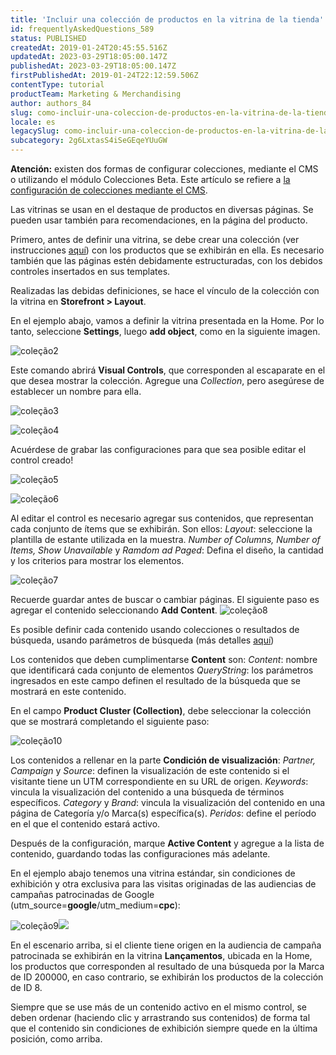 ```yaml
---
title: 'Incluir una colección de productos en la vitrina de la tienda'
id: frequentlyAskedQuestions_589
status: PUBLISHED
createdAt: 2019-01-24T20:45:55.516Z
updatedAt: 2023-03-29T18:05:00.147Z
publishedAt: 2023-03-29T18:05:00.147Z
firstPublishedAt: 2019-01-24T22:12:59.506Z
contentType: tutorial
productTeam: Marketing & Merchandising
author: authors_84
slug: como-incluir-una-coleccion-de-productos-en-la-vitrina-de-la-tienda
locale: es
legacySlug: como-incluir-una-coleccion-de-productos-en-la-vitrina-de-la-tienda
subcategory: 2g6LxtasS4iSeGEqeYUuGW
---
```


<div class = "alert alert-warning">
  <p><b>Atención:</b> existen dos formas de configurar colecciones, mediante el CMS o utilizando el módulo Colecciones Beta. Este artículo se refiere a <a href = "https://help.vtex.com/es/tutorial/registrar-una-coleccion-cms--2YBy6P6X0NFRpkD2ZBxF6L">la configuración de colecciones mediante el CMS</a>.</p>
</div>

Las vitrinas se usan en el destaque de productos en diversas páginas. Se pueden usar también para recomendaciones, en la página del producto.

Primero, antes de definir una vitrina, se debe crear una colección (ver instrucciones [aquí](/es/tutorial/criando-colecao-de-produtos "aquí")) con los productos que se exhibirán en ella. Es necesario también que las páginas estén debidamente estructuradas, con los debidos controles insertados en sus templates.

Realizadas las debidas definiciones, se hace el vínculo de la colección con la vitrina en **Storefront > Layout**.

En el ejemplo abajo, vamos a definir la vitrina presentada en la Home. Por lo tanto, seleccione **Settings**, luego **add object**, como en la siguiente imagen.

![coleção2](//images.ctfassets.net/alneenqid6w5/5JzAgUQ2NU4oIM88Kqm8AW/a4d8c175710d8542dc0099cd16c5168d/cole____o2.png)

Este comando abrirá **Visual Controls**, que corresponden al escaparate en el que desea mostrar la colección. Agregue una _Collection_, pero asegúrese de establecer un nombre para ella.

![coleção3](//images.ctfassets.net/alneenqid6w5/12pUvp3l5u0CcIISmG6g2A/cf86f9d87c6c9ee2e9f1db979d2b2836/cole____o3.png) 

![coleção4](//images.ctfassets.net/alneenqid6w5/6XdqMY2IAoy6ugIK4KcYEk/0491e41c7dda3da46334ab975fe7f2ee/cole____o4.png)

Acuérdese de grabar las configuraciones para que sea posible editar el control creado!

![coleção5](//images.ctfassets.net/alneenqid6w5/3edZaVppl6cuU64yqisaGm/4cb795f99bf6227597d044736a7e0184/cole____o5.png)

![coleção6](//images.ctfassets.net/alneenqid6w5/Zry4UUPxW8Eic6yWmok4C/a997c64b6c59a0f3a3551228a685ff58/cole____o6.png)

Al editar el control es necesario agregar sus contenidos, que representan cada conjunto de ítems que se exhibirán.
Son ellos:
_Layout_: seleccione la plantilla de estante utilizada en la muestra.
_Number of Columns, Number of Items, Show Unavailable_ y _Ramdom ad Paged_: Defina el diseño, la cantidad y los criterios para mostrar los elementos.

![coleção7](//images.ctfassets.net/alneenqid6w5/4A4DMctlIkaaa2OGeAMwSq/a8205c9b1715f46dc9b8feac175de132/cole____o7.png)

Recuerde guardar antes de buscar o cambiar páginas.
El siguiente paso es agregar el contenido seleccionando **Add Content**.
![coleção8](//images.ctfassets.net/alneenqid6w5/ytG3zPwgDY4SQwYWsa6am/27dc5ad87b2f0b25d33b991ab006c7df/cole____o8.png)

Es posible definir cada contenido usando colecciones o resultados de búsqueda, usando parámetros de búsqueda (más detalles [aquí](/es/tutorial/parametros-de-busqueda "aquí"))

Los contenidos que deben cumplimentarse **Content** son:
_Content_: nombre que identificará cada conjunto de elementos
_QueryString_: los parámetros ingresados en este campo definen el resultado de la búsqueda que se mostrará en este contenido.

En el campo **Product Cluster (Collection)**, debe seleccionar la colección que se mostrará completando el siguiente paso:

![coleção10](//images.ctfassets.net/alneenqid6w5/RHE3D2CrkG0qSguGsMS40/aa6db36e948f397ca2b1c0abc4a69be1/cole____o10.png)

Los contenidos a rellenar en la parte **Condición de visualización**:
_Partner, Campaign_ y _Source_: definen la visualización de este contenido si el visitante tiene un UTM correspondiente en su URL de origen.
_Keywords_: vincula la visualización del contenido a una búsqueda de términos específicos.
_Category_ y _Brand_: vincula la visualización del contenido en una página de Categoría y/o Marca(s) específica(s).
_Peridos_: define el período en el que el contenido estará activo.

Después de la configuración, marque **Active Content** y agregue a la lista de contenido, guardando todas las configuraciones más adelante.

En el ejemplo abajo tenemos una vitrina estándar, sin condiciones de exhibición y otra exclusiva para las visitas originadas de las audiencias de campañas patrocinadas de Google (utm_source=**google**/utm_medium=**cpc**):

![coleção9](//images.ctfassets.net/alneenqid6w5/5IoPfaWgUwUsGUuCAmYS6q/ded32f70db90ffb4f3fffd740b35381b/cole____o9.png)![](//images.contentful.com/alneenqid6w5/28YV17bwwUyca6YyMo2Ckk/6d3d464c50b000d4a88c4132881d6236/exemplo_cpc-560x269.png)

En el escenario arriba, si el cliente tiene origen en la audiencia de campaña patrocinada se exhibirán en la vitrina **Lançamentos**, ubicada en la Home, los productos que corresponden al resultado de una búsqueda por la Marca de ID 200000, en caso contrario, se exhibirán los productos de la colección de ID 8.

Siempre que se use más de un contenido activo en el mismo control, se deben ordenar (haciendo clic y arrastrando sus contenidos) de forma tal que el contenido sin condiciones de exhibición siempre quede en la última posición, como arriba.
